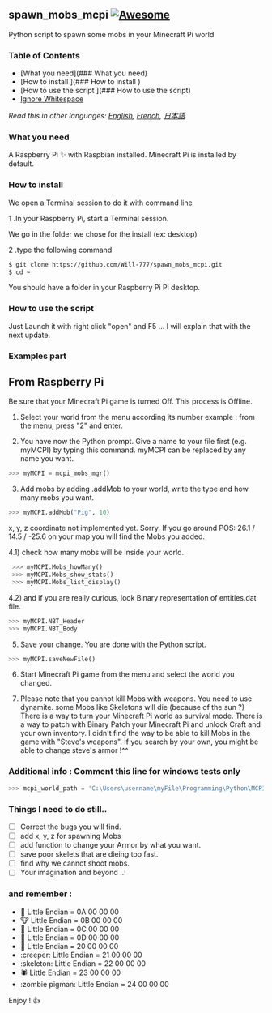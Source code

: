 ## spawn_mobs_mcpi [![Awesome](https://cdn.rawgit.com/sindresorhus/awesome/d7305f38d29fed78fa85652e3a63e154dd8e8829/media/badge.svg)](https://github.com/Will-777/spawn_mobs_mcpi.git)

Python script to spawn some mobs in your Minecraft Pi world


### Table of Contents
 - [What you need](### What you need)
 - [How to install ](### How to install )
 - [How to use the script ](### How to use the script)
  - [Ignore Whitespace](#ignore-whitespace)

*Read this in other languages: [English](README.md), [French](README.fr.md), [日本語](README.ja.md).*

### What you need
A Raspberry Pi :sparkles: with Raspbian installed.
Minecraft Pi is installed by default.

### How to install 

We open a Terminal session to do it with command line

 1 .In your Raspberry Pi, start a Terminal session.

We go in the folder we chose for the install (ex: desktop)

 2 .type the following command
```bash
$ git clone https://github.com/Will-777/spawn_mobs_mcpi.git
$ cd ~
```
You should have a folder in your Raspberry Pi Pi desktop.

### How to use the script 
Just Launch it with right click "open" and F5 ...
I will explain that with the next update.


### Examples part ###
From Raspberry Pi
-----------------
Be sure that your Minecraft Pi game is turned Off.
This process is Offline.  

1) Select your world from the menu according its number
 example : from the menu, press "2" and enter.

2) You have now the Python prompt. Give a name to your file first (e.g. myMCPI) by typing this command.
 myMCPI can be replaced by any name you want.
```python
>>> myMCPI = mcpi_mobs_mgr()
```

3) Add mobs by adding .addMob to your world, write the type and how many mobs you want.
```python
>>> myMCPI.addMob("Pig", 10)
```
 x, y, z coordinate not implemented yet. Sorry.
 If you go around POS: 26.1 / 14.5 / -25.6 on your map
 you will find the Mobs you added.

4.1) check how many mobs will be inside your world.
```python
 >>> myMCPI.Mobs_howMany()
 >>> myMCPI.Mobs_show_stats()
 >>> myMCPI.Mobs_list_display()
```
4.2) and if you are really curious, look Binary representation of entities.dat file.
```python
>>> myMCPI.NBT_Header
>>> myMCPI.NBT_Body
```

5) Save your change. You are done with the Python script.
```python
>>> myMCPI.saveNewFile()
```
6) Start Minecraft Pi game from the menu and select the world you changed.

7) Please note that you cannot kill Mobs with weapons. You need to use dynamite.
 some Mobs like Skeletons will die (because of the sun ?)
 There is a way to turn your Minecraft Pi world as survival mode.
 There is a way to patch with Binary Patch your Minecraft Pi and unlock Craft
 and your own inventory.
 I didn't find the way to be able to kill Mobs in the game with "Steve's weapons".
 If you search by your own, you might be able to change steve's armor !^^

### Additional info : Comment this line for windows tests only
```python
>>> mcpi_world_path = 'C:\Users\username\myFile\Programming\Python\MCPI'
```


### Things I need to do still..
- [ ] Correct the bugs you will find.
- [ ] add x, y, z for spawning Mobs
- [ ] add function to change your Armor by what you want.
- [ ] save poor skelets that are dieing too fast.
- [ ] find why we cannot shoot mobs.
- [ ] Your imagination and beyond ..!

### and remember :
  - :chicken: Little Endian = 0A 00 00 00
  -  :cow: Little Endian = 0B 00 00 00
  -  :pig: Little Endian = 0C 00 00 00
  -  :sheep: Little Endian = 0D 00 00 00
  -  :zombie: Little Endian = 20 00 00 00
  -  :creeper: Little Endian = 21 00 00 00
  -  :skeleton: Little Endian = 22 00 00 00
  -  :spider: Little Endian = 23 00 00 00
  -  :zombie pigman: Little Endian = 24 00 00 00


Enjoy ! :+1:



